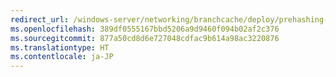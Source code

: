 ```yaml
---
redirect_url: /windows-server/networking/branchcache/deploy/prehashing-and-preloading
ms.openlocfilehash: 389df0555167bbd5206a9d9460f094b02af2c376
ms.sourcegitcommit: 877a50cd8d6e727048cdfac9b614a98ac3220876
ms.translationtype: HT
ms.contentlocale: ja-JP
---
```

